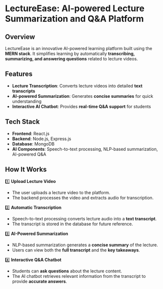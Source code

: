 # LectureEase: AI-powered Lecture Summarization and Q&A Platform  

##  Overview  
LectureEase is an innovative AI-powered learning platform built using the **MERN stack**. It simplifies learning by automatically **transcribing, summarizing, and answering questions** related to lecture videos.  

##  Features  
-  **Lecture Transcription**: Converts lecture videos into detailed **text transcripts**  
-  **AI-powered Summarization**: Generates **concise summaries** for quick understanding  
-  **Interactive AI Chatbot**: Provides **real-time Q&A support** for students  

##  Tech Stack  
- **Frontend**: React.js  
- **Backend**: Node.js, Express.js  
- **Database**: MongoDB  
- **AI Components**: Speech-to-text processing, NLP-based summarization, AI-powered Q&A

##  How It Works  
1️⃣ **Upload Lecture Video**  
   - The user uploads a lecture video to the platform.  
   - The backend processes the video and extracts audio for transcription.  

2️⃣ **Automatic Transcription**  
   - Speech-to-text processing converts lecture audio into a **text transcript**.  
   - The transcript is stored in the database for future reference.  

3️⃣ **AI-Powered Summarization**  
   - NLP-based summarization generates a **concise summary** of the lecture.  
   - Users can view both the **full transcript** and the **key takeaways**.  

4️⃣ **Interactive Q&A Chatbot**  
   - Students can **ask questions** about the lecture content.  
   - The AI chatbot retrieves relevant information from the transcript to provide **accurate answers**.  

